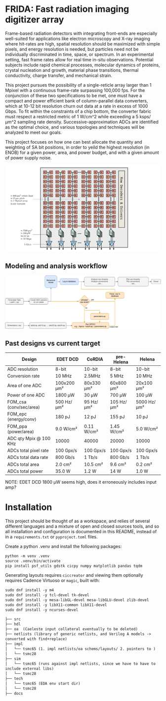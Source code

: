 # FRIDA: Fast radiation imaging digitizer array

Frame-based radiation detectors with integrating front-ends are especially well-suited for applications like electron microscopy and X-ray imaging where hit-rates are high, spatial resolution should be maximized with simple pixels, and energy resolution is needed, but particles need not be individually discriminated in time, space, or spectrum. In an experimental setting, fast frame rates allow for real time in-situ observations. Potential subjects include rapid chemical processes, molecular dynamics of proteins, crystal nucleation and growth, material phase transitions, thermal conductivity, charge transfer, and mechanical strain.

This project pursues the possibility of a single-reticle array larger than 1 Mpixel with a continuous frame-rate surpassing 100,000 fps. For the conjunction of these two specifications to be met, one must have a compact and power efficient bank of column-parallel data converters, which at 10-12 bit resolution churn out data at a rate in excess of 1000 Gbps. To fit within the constraints of a chip bottom, the converter fabric must respect a restricted metric of 1 W/cm^2 while exceeding a 5 ksps/µm^2 sampling rate density. Successive-approximation ADCs are identified as the optimal choice, and various topologies and techniques will be analyzed to meet our goals.

This project focuses on how one can best allocate the quantity and weighting of SA bit positions, in order to yeild the highest resolution (in ENOB) for a given power, area, and power budget, and with a given amount of power supply noise.

![](docs/caeleste2/arch.svg)

## Modeling and analysis workflow

![](docs/caeleste2/workflow.svg)

## Past designs vs current target

| Design                  | EDET DCD    | CoRDIA     | pre-Helena | Helena      |
|-------------------------|-------------|------------|------------|-------------|
| ADC resolution          | 8-bit       | 10-bit     | 8-bit      | 10-bit      |
| Conversion rate         | 10 MHz      | 2.5MHz     | 5 MHz      | 10 MHz      |
| Area of one ADC         | 100x200 μm² | 80x330 μm² | 60x800 μm² | 20x100 μm²  |
| Power of one ADC        | 1800 μW     | 30 μW      | 700 μW     | 100 μW      |
| FOM_csa (conv/sec/area) | 500 Hz/μm²  | 95 Hz/μm²  | 105 Hz/μm² | 5000 Hz/μm² |
| FOM_epc (energy/conv)   | 180 pJ      | 12 pJ      | 155 pJ     | 10 pJ       |
| FOM_ppa (power/area)    | 9.0 W/cm²   | 0.11 W/cm² | 1.45 W/cm² | 5.0 W/cm²   |
| ADC qty Mpix @ 100 KHz  | 10000       | 40000      | 20000      | 10000       |
| ADCs total pixel rate   | 100 Gpx/s   | 100 Gpx/s  | 100 Gpx/s  | 100 Gpx/s   |
| ADCs total data rate    | 800 Gb/s    | 1 Tb/s     | 800 Gb/s   | 1 Tb/s      |
| ADCs total area         | 2.0 cm²     | 10.5 cm²   | 9.6 cm²    | 0.2 cm²     |
| ADCs total power        | 35.0 W      | 1.2 W      | 14 W       | 1.0 W       |

NOTE: EDET DCD 1800 μW seems high, does it erroneously includes input amp?

# Installation

This project should be thought of as a workspace, and relies of several different languages and a mixture of open and closed sources tools, and so all installation and configuration is documented in this README, instead of in a `requirements.txt` or `pyproject.toml` files.

Create a python .venv and install the following packages:

```
python -m venv .venv
source .venv/bin/activate
pip install psf_utils gdstk cicpy numpy matplotlib pandas tqdm 
```

Generating layouts requires `ciccreator` and viewing them optionally requires Cadence Virtuoso or `magic`, built with:

```
sudo dnf install -y m4
sudo dnf install -y tcl-devel tk-devel
sudo dnf install -y mesa-libGL-devel mesa-libGLU-devel zlib-devel
sudo dnf install -y libX11-common libX11-devel 
sudo dnf install -y ncurses-devel
```




```
├── src
├── hdl
├── oa  (Caeleste input collateral eventually to be deleted)
├── netlists (library of generic netlists, and Verilog A models -> converted with find+replace)
├── impl
│   └── tsmc65 (1. impl netlists/oa schems/layouts/ 2. pointers to )
│   └── tsmc28
├── sim
│   └── tsmc65 (runs against impl netlists, since we have to have to include external libs)
│   └── tsmc28
├── tech
│   └── tsmc65 (EDA env start dir)
│   └── tsmc28
├── docs
```